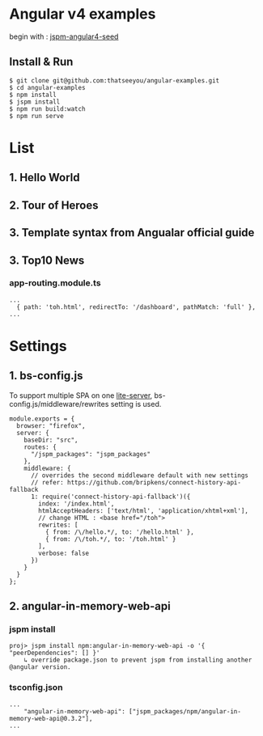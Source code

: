 # Angular v4 examples
begin with : [jspm-angular4-seed](https://github.com/thatseeyou/jspm-angular4-seed)

## Install & Run
```
$ git clone git@github.com:thatseeyou/angular-examples.git
$ cd angular-examples
$ npm install
$ jspm install
$ npm run build:watch
$ npm run serve
```

# List

## 1. Hello World

## 2. Tour of Heroes

## 3. Template syntax from Angualar official guide

## 3. Top10 News

### app-routing.module.ts
```
...
  { path: 'toh.html', redirectTo: '/dashboard', pathMatch: 'full' },
...
```

# Settings
## 1. bs-config.js
To support multiple SPA on one [lite-server](https://github.com/johnpapa/lite-server), bs-config.js/middleware/rewrites setting is used.

```
module.exports = {
  browser: "firefox",
  server: {
    baseDir: "src",
    routes: {
      "/jspm_packages": "jspm_packages"
    },
    middleware: {
      // overrides the second middleware default with new settings
      // refer: https://github.com/bripkens/connect-history-api-fallback
      1: require('connect-history-api-fallback')({
        index: '/index.html',
        htmlAcceptHeaders: ['text/html', 'application/xhtml+xml'],
        // change HTML : <base href="/toh">
        rewrites: [
          { from: /\/hello.*/, to: '/hello.html' },
          { from: /\/toh.*/, to: '/toh.html' }
        ],
        verbose: false
      })
    }
  }
};
```
## 2. angular-in-memory-web-api
### jspm install
```
proj> jspm install npm:angular-in-memory-web-api -o '{ "peerDependencies": [] }'
    ↳ override package.json to prevent jspm from installing another @angular version.
```

### tsconfig.json
```
...
	"angular-in-memory-web-api": ["jspm_packages/npm/angular-in-memory-web-api@0.3.2"],
...
```